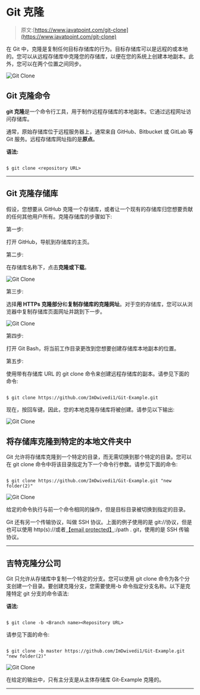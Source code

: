 # Git 克隆

> 原文:[https://www.javatpoint.com/git-clone](https://www.javatpoint.com/git-clone)

在 Git 中，克隆是复制任何目标存储库的行为。目标存储库可以是远程的或本地的。您可以从远程存储库中克隆您的存储库，以便在您的系统上创建本地副本。此外，您可以在两个位置之间同步。

![Git Clone](../Images/35f795231491b6fb863e181605befda3.png)

## Git 克隆命令

**git 克隆**是一个命令行工具，用于制作远程存储库的本地副本。它通过远程网址访问存储库。

通常，原始存储库位于远程服务器上，通常来自 GitHub、Bitbucket 或 GitLab 等 Git 服务。远程存储库网址指的是**原点**。

**语法:**

```

$ git clone <repository URL>

```

* * *

## Git 克隆存储库

假设，您想要从 GitHub 克隆一个存储库，或者让一个现有的存储库归您想要贡献的任何其他用户所有。克隆存储库的步骤如下:

第一步:

打开 GitHub，导航到存储库的主页。

第二步:

在存储库名称下，点击**克隆或下载**。

![Git Clone](../Images/1425966c6fe914ee2238e2d241cf78f8.png)

第三步:

选择**用 HTTPs 克隆部分**和**复制存储库的克隆网址**。对于空的存储库，您可以从浏览器中复制存储库页面网址并跳到下一步。

![Git Clone](../Images/bce0242338661a71dda7a75f6856a644.png)

第四步:

打开 Git Bash，将当前工作目录更改到您想要创建存储库本地副本的位置。

第五步:

使用带有存储库 URL 的 git clone 命令来创建远程存储库的副本。请参见下面的命令:

```

$ git clone https://github.com/ImDwivedi1/Git-Example.git

```

现在，按回车键。因此，您的本地克隆存储库将被创建。请参见以下输出:

![Git Clone](../Images/1900143bcc7d538d2a0895863b9beb2a.png)

## 将存储库克隆到特定的本地文件夹中

Git 允许将存储库克隆到一个特定的目录，而无需切换到那个特定的目录。您可以在 git clone 命令中将该目录指定为下一个命令行参数。请参见下面的命令:

```

$ git clone https://github.com/ImDwivedi1/Git-Example.git "new folder(2)"

```

![Git Clone](../Images/0f2cc3dada76d6e62775a7ce68aad208.png)

给定的命令执行与前一个命令相同的操作，但是目标目录被切换到指定的目录。

Git 还有另一个传输协议，叫做 SSH 协议。上面的例子使用的是 git://协议，但是也可以使用 http(s)://或者[【email protected】](/cdn-cgi/l/email-protection):/path . git，使用的是 SSH 传输协议。

* * *

## 吉特克隆分公司

Git 只允许从存储库中复制一个特定的分支。您可以使用 git clone 命令为各个分支创建一个目录。要创建克隆分支，您需要使用-b 命令指定分支名称。以下是克隆特定 git 分支的命令语法:

**语法:**

```

$ git clone -b <Branch name><Repository URL>

```

请参见下面的命令:

```

$ git clone -b master https://github.com/ImDwivedi1/Git-Example.git "new folder(2)"

```

![Git Clone](../Images/0586ab889bde14ea1b0f9e747c9167c8.png)

在给定的输出中，只有主分支是从主体存储库 Git-Example 克隆的。

* * *